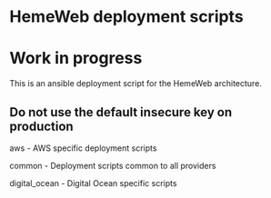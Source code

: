# HemeWeb deployment scripts
# Work in progress

This is an ansible deployment script for the HemeWeb architecture.

## **Do not use the default insecure key on production**


aws - AWS specific deployment scripts

common - Deployment scripts common to all providers

digital_ocean - Digital Ocean specific scripts
